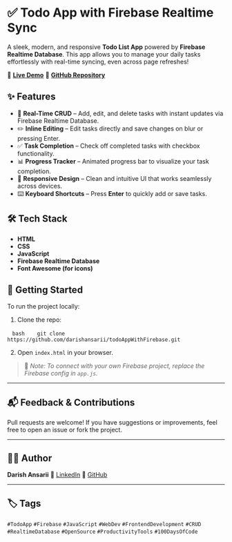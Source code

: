 # ✅ Todo App with Firebase Realtime Sync

A sleek, modern, and responsive **Todo List App** powered by **Firebase Realtime Database**. This app allows you to manage your daily tasks effortlessly with real-time syncing, even across page refreshes!

🔗 **[Live Demo](https://darishaansarii.github.io/todoAppWithFirebase)**
📂 **[GitHub Repository](https://github.com/darishansarii/todoAppWithFirebase/)**

## ✨ Features

* 🔄 **Real-Time CRUD** – Add, edit, and delete tasks with instant updates via Firebase Realtime Database.
* ✏️ **Inline Editing** – Edit tasks directly and save changes on blur or pressing Enter.
* ✅ **Task Completion** – Check off completed tasks with checkbox functionality.
* 📊 **Progress Tracker** – Animated progress bar to visualize your task completion.
* 📱 **Responsive Design** – Clean and intuitive UI that works seamlessly across devices.
* ⌨️ **Keyboard Shortcuts** – Press **Enter** to quickly add or save tasks.

## 🛠️ Tech Stack

* **HTML**
* **CSS**
* **JavaScript**
* **Firebase Realtime Database**
* **Font Awesome (for icons)**

## 🚀 Getting Started

To run the project locally:

1. Clone the repo:

   ```bash
   git clone https://github.com/darishansarii/todoAppWithFirebase.git
   ```

2. Open `index.html` in your browser.

> 🔐 *Note: To connect with your own Firebase project, replace the Firebase config in `app.js`.*

---

## 📬 Feedback & Contributions

Pull requests are welcome! If you have suggestions or improvements, feel free to open an issue or fork the project.

---

## 🙋‍♂️ Author

**Darish Ansarii**
🔗 [LinkedIn]([https://www.linkedin.com/in/darishansarii])
📂 [GitHub](https://github.com/darishansarii)

---

## 🏷️ Tags

`#TodoApp` `#Firebase` `#JavaScript` `#WebDev` `#FrontendDevelopment` `#CRUD` `#RealtimeDatabase` `#OpenSource` `#ProductivityTools` `#100DaysOfCode`
